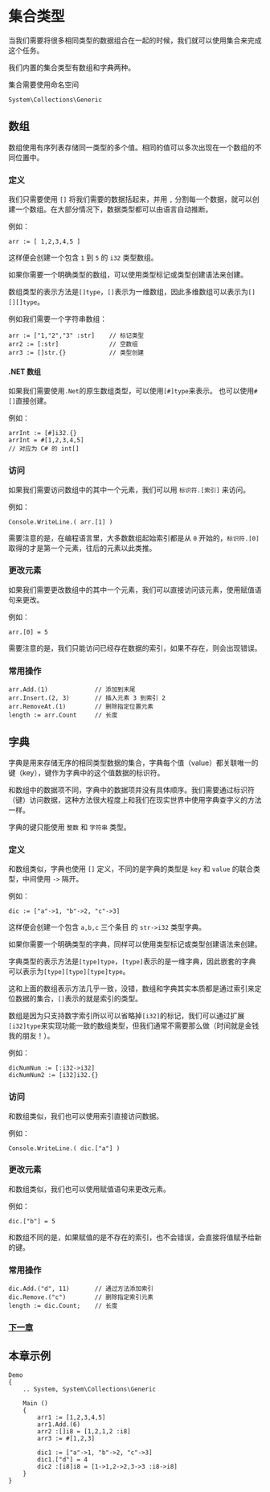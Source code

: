 # 集合类型
当我们需要将很多相同类型的数据组合在一起的时候，我们就可以使用集合来完成这个任务。

我们内置的集合类型有数组和字典两种。

集合需要使用命名空间 
```
System\Collections\Generic
```
## 数组
数组使用有序列表存储同一类型的多个值。相同的值可以多次出现在一个数组的不同位置中。

### 定义
我们只需要使用 `[]` 将我们需要的数据括起来，并用 `,` 分割每一个数据，就可以创建一个数组。在大部分情况下，数据类型都可以由语言自动推断。

例如：
```
arr := [ 1,2,3,4,5 ]
```
这样便会创建一个包含 `1` 到 `5` 的 `i32` 类型数组。

如果你需要一个明确类型的数组，可以使用类型标记或类型创建语法来创建。

数组类型的表示方法是`[]type`，`[]`表示为一维数组，因此多维数组可以表示为`[][][]type`。

例如我们需要一个字符串数组：
```
arr := ["1,"2","3" :str]    // 标记类型
arr2 := [:str]              // 空数组
arr3 := []str.{}            // 类型创建
```
#### .NET 数组
如果我们需要使用`.Net`的原生数组类型，可以使用`[#]type`来表示。
也可以使用`#[]`直接创建。

例如：
```
arrInt := [#]i32.{}
arrInt = #[1,2,3,4,5]
// 对应为 C# 的 int[]
```
### 访问
如果我们需要访问数组中的其中一个元素，我们可以用 `标识符.[索引]` 来访问。

例如：
```
Console.WriteLine.( arr.[1] )
```
需要注意的是，在编程语言里，大多数数组起始索引都是从 `0` 开始的，`标识符.[0]` 取得的才是第一个元素，往后的元素以此类推。
### 更改元素
如果我们需要更改数组中的其中一个元素，我们可以直接访问该元素，使用赋值语句来更改。

例如：
```
arr.[0] = 5
```
需要注意的是，我们只能访问已经存在数据的索引，如果不存在，则会出现错误。
### 常用操作
```
arr.Add.(1)             // 添加到末尾
arr.Insert.(2, 3)       // 插入元素 3 到索引 2
arr.RemoveAt.(1)        // 删除指定位置元素
length := arr.Count     // 长度
```
## 字典
字典是用来存储无序的相同类型数据的集合，字典每个值（value）都关联唯一的键（key），键作为字典中的这个值数据的标识符。

和数组中的数据项不同，字典中的数据项并没有具体顺序。我们需要通过标识符（键）访问数据，这种方法很大程度上和我们在现实世界中使用字典查字义的方法一样。

字典的键只能使用 `整数` 和 `字符串` 类型。
### 定义
和数组类似，字典也使用 `[]` 定义，不同的是字典的类型是 `key` 和 `value` 的联合类型，中间使用 `->` 隔开。

例如：
```
dic := ["a"->1, "b"->2, "c"->3]
```
这样便会创建一个包含 `a,b,c` 三个条目 的 `str->i32` 类型字典。

如果你需要一个明确类型的字典，同样可以使用类型标记或类型创建语法来创建。

字典类型的表示方法是`[type]type`，`[type]`表示的是一维字典，因此嵌套的字典可以表示为`[type][type][type]type`。

这和上面的数组表示方法几乎一致，没错，数组和字典其实本质都是通过索引来定位数据的集合，`[]`表示的就是索引的类型。

数组是因为只支持数字索引所以可以省略掉`[i32]`的标记，我们可以通过扩展`[i32]type`来实现功能一致的数组类型，但我们通常不需要那么做（时间就是金钱我的朋友！）。

例如：
```
dicNumNum := [:i32->i32]
dicNumNum2 := [i32]i32.{}
```
### 访问
和数组类似，我们也可以使用索引直接访问数据。

例如：
```
Console.WriteLine.( dic.["a"] )
```
### 更改元素
和数组类似，我们也可以使用赋值语句来更改元素。

例如：
```
dic.["b"] = 5
```
和数组不同的是，如果赋值的是不存在的索引，也不会错误，会直接将值赋予给新的键。
### 常用操作
```
dic.Add.("d", 11)       // 通过方法添加索引
dic.Remove.("c")        // 删除指定索引元素
length := dic.Count;    // 长度
```
### [下一章](判断.md)

## 本章示例
```
Demo
{
    .. System, System\Collections\Generic

    Main ()
    {
        arr1 := [1,2,3,4,5]
        arr1.Add.(6)
        arr2 :[]i8 = [1,2,1,2 :i8]
        arr3 := #[1,2,3]

        dic1 := ["a"->1, "b"->2, "c"->3]
        dic1.["d"] = 4
        dic2 :[i8]i8 = [1->1,2->2,3->3 :i8->i8]
    }
}
```